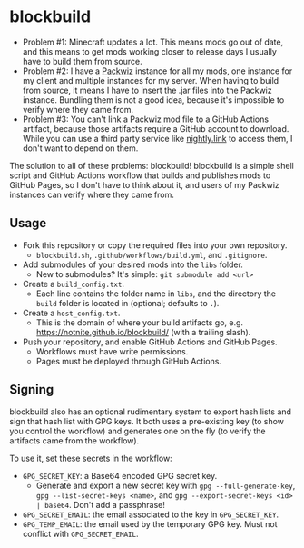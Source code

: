 # blockbuild

- Problem #1: Minecraft updates a lot. This means mods go out of date, and this means to get mods working closer to release days I usually have to build them from source.
- Problem #2: I have a [Packwiz](https://github.com/packwiz/packwiz) instance for all my mods, one instance for my client and multiple instances for my server. When having to build from source, it means I have to insert the .jar files into the Packwiz instance. Bundling them is not a good idea, because it's impossible to verify where they came from.
- Problem #3: You can't link a Packwiz mod file to a GitHub Actions artifact, because those artifacts require a GitHub account to download. While you can use a third party service like [nightly.link](https://nightly.link/) to access them, I don't want to depend on them.

The solution to all of these problems: blockbuild! blockbuild is a simple shell script and GitHub Actions workflow that builds and publishes mods to GitHub Pages, so I don't have to think about it, and users of my Packwiz instances can verify where they came from.

## Usage

- Fork this repository or copy the required files into your own repository.
  - `blockbuild.sh`, `.github/workflows/build.yml`, and `.gitignore`.
- Add submodules of your desired mods into the `libs` folder.
  - New to submodules? It's simple: `git submodule add <url>`
- Create a `build_config.txt`.
  - Each line contains the folder name in `libs`, and the directory the `build` folder is located in (optional; defaults to `.`).
- Create a `host_config.txt`.
  - This is the domain of where your build artifacts go, e.g. <https://notnite.github.io/blockbuild/> (with a trailing slash).
- Push your repository, and enable GitHub Actions and GitHub Pages.
  - Workflows must have write permissions.
  - Pages must be deployed through GitHub Actions.

## Signing

blockbuild also has an optional rudimentary system to export hash lists and sign that hash list with GPG keys. It both uses a pre-existing key (to show you control the workflow) and generates one on the fly (to verify the artifacts came from the workflow).

To use it, set these secrets in the workflow:

- `GPG_SECRET_KEY`: a Base64 encoded GPG secret key.
  - Generate and export a new secret key with `gpg --full-generate-key`, `gpg --list-secret-keys <name>`, and `gpg --export-secret-keys <id> | base64`. Don't add a passphrase!
- `GPG_SECRET_EMAIL`: the email associated to the key in `GPG_SECRET_KEY`.
- `GPG_TEMP_EMAIL`: the email used by the temporary GPG key. Must not conflict with `GPG_SECRET_EMAIL`.

